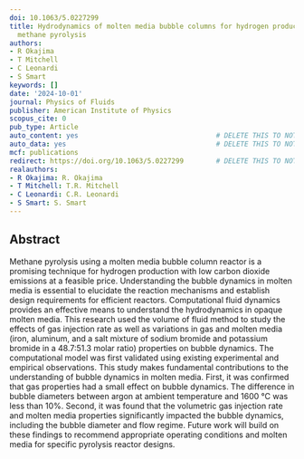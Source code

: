 ```yaml
---
doi: 10.1063/5.0227299
title: Hydrodynamics of molten media bubble columns for hydrogen production through
  methane pyrolysis
authors:
- R Okajima
- T Mitchell
- C Leonardi
- S Smart
keywords: []
date: '2024-10-01'
journal: Physics of Fluids
publisher: American Institute of Physics
scopus_cite: 0
pub_type: Article
auto_content: yes                                  # DELETE THIS TO NOT AUTO GENERATE CONTENT
auto_data: yes                                     # DELETE THIS TO NOT AUTO GENERATE METADATA
mcf: publications
redirect: https://doi.org/10.1063/5.0227299        # DELETE THIS TO NOT REDIRECT
realauthors:
- R Okajima: R. Okajima
- T Mitchell: T.R. Mitchell
- C Leonardi: C.R. Leonardi
- S Smart: S. Smart
---
```



## Abstract
Methane pyrolysis using a molten media bubble column reactor is a promising technique for hydrogen production with low carbon dioxide emissions at a feasible price. Understanding the bubble dynamics in molten media is essential to elucidate the reaction mechanisms and establish design requirements for efficient reactors. Computational fluid dynamics provides an effective means to understand the hydrodynamics in opaque molten media. This research used the volume of fluid method to study the effects of gas injection rate as well as variations in gas and molten media (iron, aluminum, and a salt mixture of sodium bromide and potassium bromide in a 48.7:51.3 molar ratio) properties on bubble dynamics. The computational model was first validated using existing experimental and empirical observations. This study makes fundamental contributions to the understanding of bubble dynamics in molten media. First, it was confirmed that gas properties had a small effect on bubble dynamics. The difference in bubble diameters between argon at ambient temperature and 1600 °C was less than 10%. Second, it was found that the volumetric gas injection rate and molten media properties significantly impacted the bubble dynamics, including the bubble diameter and flow regime. Future work will build on these findings to recommend appropriate operating conditions and molten media for specific pyrolysis reactor designs.
